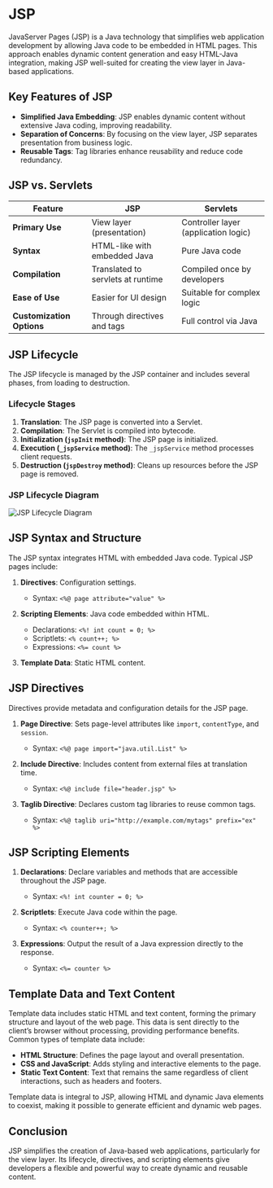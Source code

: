 
# JSP
JavaServer Pages (JSP) is a Java technology that simplifies web application development by allowing Java code to be embedded in HTML pages.
This approach enables dynamic content generation and easy HTML-Java integration, making JSP well-suited for creating the view layer in Java-based applications.

## Key Features of JSP
- **Simplified Java Embedding**: JSP enables dynamic content without extensive Java coding, improving readability.
- **Separation of Concerns**: By focusing on the view layer, JSP separates presentation from business logic.
- **Reusable Tags**: Tag libraries enhance reusability and reduce code redundancy.

## JSP vs. Servlets

| Feature                    | JSP                           | Servlets                        |
|----------------------------|-------------------------------|---------------------------------|
| **Primary Use**            | View layer (presentation)     | Controller layer (application logic) |
| **Syntax**                 | HTML-like with embedded Java  | Pure Java code                   |
| **Compilation**            | Translated to servlets at runtime | Compiled once by developers      |
| **Ease of Use**            | Easier for UI design         | Suitable for complex logic       |
| **Customization Options**  | Through directives and tags   | Full control via Java            |

## JSP Lifecycle

The JSP lifecycle is managed by the JSP container and includes several phases, from loading to destruction.

### Lifecycle Stages

1. **Translation**: The JSP page is converted into a Servlet.
2. **Compilation**: The Servlet is compiled into bytecode.
3. **Initialization (`jspInit` method)**: The JSP page is initialized.
4. **Execution (`_jspService` method)**: The `_jspService` method processes client requests.
5. **Destruction (`jspDestroy` method)**: Cleans up resources before the JSP page is removed.

### JSP Lifecycle Diagram
![JSP Lifecycle Diagram](https://media.geeksforgeeks.org/wp-content/uploads/20230315174153/Untitledm.png)

## JSP Syntax and Structure

The JSP syntax integrates HTML with embedded Java code. Typical JSP pages include:

1. **Directives**: Configuration settings.
    - Syntax: `<%@ page attribute="value" %>`

2. **Scripting Elements**: Java code embedded within HTML.
    - Declarations: `<%! int count = 0; %>`
    - Scriptlets: `<% count++; %>`
    - Expressions: `<%= count %>`

3. **Template Data**: Static HTML content.

## JSP Directives

Directives provide metadata and configuration details for the JSP page.

1. **Page Directive**: Sets page-level attributes like `import`, `contentType`, and `session`.
    - Syntax: `<%@ page import="java.util.List" %>`

2. **Include Directive**: Includes content from external files at translation time.
    - Syntax: `<%@ include file="header.jsp" %>`

3. **Taglib Directive**: Declares custom tag libraries to reuse common tags.
    - Syntax: `<%@ taglib uri="http://example.com/mytags" prefix="ex" %>`

## JSP Scripting Elements

1. **Declarations**: Declare variables and methods that are accessible throughout the JSP page.
    - Syntax: `<%! int counter = 0; %>`

2. **Scriptlets**: Execute Java code within the page.
    - Syntax: `<% counter++; %>`

3. **Expressions**: Output the result of a Java expression directly to the response.
    - Syntax: `<%= counter %>`

## Template Data and Text Content

Template data includes static HTML and text content, forming the primary structure and layout of the web page. This data is sent directly to the client’s browser without processing, providing performance benefits. Common types of template data include:

- **HTML Structure**: Defines the page layout and overall presentation.
- **CSS and JavaScript**: Adds styling and interactive elements to the page.
- **Static Text Content**: Text that remains the same regardless of client interactions, such as headers and footers.

Template data is integral to JSP, allowing HTML and dynamic Java elements to coexist, making it possible to generate efficient and dynamic web pages.

## Conclusion

JSP simplifies the creation of Java-based web applications, particularly for the view layer. Its lifecycle, directives, and scripting elements give developers a flexible and powerful way to create dynamic and reusable content.
